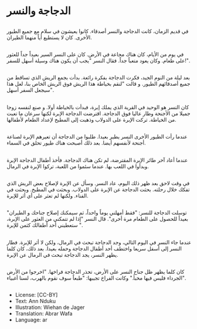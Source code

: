 # الدجاجة والنسر

##
في قديم الزمان، كانت الدجاجة والنسر أصدقاء. كانوا يعيشون في سلام مع جميع الطيور الأخرى. كان لا يستطيع أياً منهما الطيران.

##
في يوم من الأيام، كان هناك مجاعة في الأرض. كان على النسر السير بعيداً جداً للعثور على طعام. وكان يعود متعباً جداً. فقال النسر "يجب أن يكون هناك وسيلة أسهل للسفر!".

##
بعد ليلة من النوم الجيد، فكرت الدجاجة بفكرة رائعة. بدأت بجمع الريش الذي تساقط من جميع أصدقائهم الطيور. و قالت "لنقم بخياطة هذا الريش فوق الريش الخاص بنا، لعل هذا سيجعل السفر أسهل".

##
كان النسر هو الوحيد في القرية الذي يملك إبرة، فبدأت بالخياطة أولا. و صنع لنفسه زوجا جميلا من الأجنحة وطار عاليا فوق الدجاجة. اقترضت الدجاجة الإبرة لكنها سرعان ما تعبت من الخياطة. تركت الإبرة على الدولاب وذهبت إلى المطبخ لإعداد الطعام لأطفالها.

##
عندما رأت الطيور الأخرى النسر يطير بعيدا. طلبوا من الدجاجة أن تعيرهم الإبرة لصناعة أجنحة لأنفسهم أيضا. بعد ذلك أصبحت هناك طيور تحلق في السماء.

##
عندما أعاد آخر طائر الإبرة المقترضة، لم تكن هناك الدجاجة. فأخذ أطفال الدجاجة الإبرة وبدأوا في اللعب بها. عندما سئموا من اللعبة، تركوا الإبرة في الرمال.

##
في وقت لاحق بعد ظهر ذلك اليوم، عاد النسر. وسأل عن الإبرة لإصلاح بعض الريش الذي تفكك خلال رحلته. بحثت الدجاجة عن الإبرة على الدولاب. وبحثت في المطبخ. وبحثت في الفناء. ولكنها لم تعثر على أي أثر للإبرة.

##
"توسلت الدجاجة للنسر: "فقط أمهلني يوماً واحداً، ثم سيمكنك إصلاح جناحك و الطيران بعيداً للحصول على الطعام مرة أخرى". قال النسر "إذا لم تتمكني من العثور على الإبرة، ستعطيني أحد أطفالك كثمن للإبرة ".

##
عندما جاء النسر في اليوم التالي، وجد الدجاجة تبحث في الرمال، ولكن لا أثر للإبرة. فطار النسر إلى أسفل سريعا واختطف أحد أطفال الدجاجة وحمله بعيدا. بعد ذلك، كان كلما يظهر النسر، يجد الدجاجة تبحث في الرمال عن الإبرة.

##
كان كلما يظهر ظل جناح النسر على الأرض، تحذر الدجاجة فراخها. "اخرجوا من الأرض الجرداء فليس فيها مخبأ." وكانت الفراخ تجيبها: "طبعاً سوف نقوم بالهرب، لسنا أغبياء".

##
* License: [CC-BY]
* Text: Ann Nduku
* Illustration: Wiehan de Jager
* Translation: Abrar Wafa
* Language: ar

